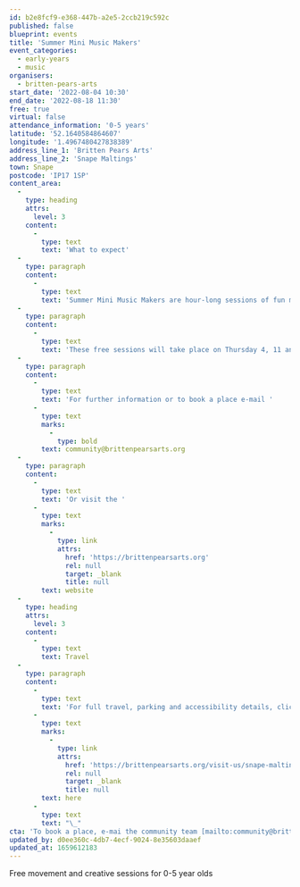 ```yaml
---
id: b2e8fcf9-e368-447b-a2e5-2ccb219c592c
published: false
blueprint: events
title: 'Summer Mini Music Makers'
event_categories:
  - early-years
  - music
organisers:
  - britten-pears-arts
start_date: '2022-08-04 10:30'
end_date: '2022-08-18 11:30'
free: true
virtual: false
attendance_information: '0-5 years'
latitude: '52.1640584864607'
longitude: '1.4967480427838389'
address_line_1: 'Britten Pears Arts'
address_line_2: 'Snape Maltings'
town: Snape
postcode: 'IP17 1SP'
content_area:
  -
    type: heading
    attrs:
      level: 3
    content:
      -
        type: text
        text: 'What to expect'
  -
    type: paragraph
    content:
      -
        type: text
        text: 'Summer Mini Music Makers are hour-long sessions of fun music and play activities for 0-5 year olds. These sessions, which include singing and creative play, are great for the little ones to learn social skills, turn-taking, sharing and following instructions.'
  -
    type: paragraph
    content:
      -
        type: text
        text: 'These free sessions will take place on Thursday 4, 11 an 18 August from 10:30 – 11:30. Meet at the entrance to The Dome Stage on the Henry Moore Lawn at Snape Maltings.'
  -
    type: paragraph
    content:
      -
        type: text
        text: 'For further information or to book a place e-mail '
      -
        type: text
        marks:
          -
            type: bold
        text: community@brittenpearsarts.org
  -
    type: paragraph
    content:
      -
        type: text
        text: 'Or visit the '
      -
        type: text
        marks:
          -
            type: link
            attrs:
              href: 'https://brittenpearsarts.org'
              rel: null
              target: _blank
              title: null
        text: website
  -
    type: heading
    attrs:
      level: 3
    content:
      -
        type: text
        text: Travel
  -
    type: paragraph
    content:
      -
        type: text
        text: 'For full travel, parking and accessibility details, click '
      -
        type: text
        marks:
          -
            type: link
            attrs:
              href: 'https://brittenpearsarts.org/visit-us/snape-maltings/getting-here'
              rel: null
              target: _blank
              title: null
        text: here
      -
        type: text
        text: "\_"
cta: 'To book a place, e-mai the community team [mailto:community@brittenpearsarts.org](mailto:community@brittenpearsarts.org )'
updated_by: d0ee360c-4db7-4ecf-9024-8e35603daaef
updated_at: 1659612183
---
```

Free movement and creative sessions for 0-5 year olds